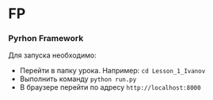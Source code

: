 # FP
### Pyrhon Framework
Для запуска необходимо:
- Перейти в папку урока. Например: ```cd Lesson_1_Ivanov```
- Выполнить команду ```python run.py```
- В браузере перейти по адресу ```http://localhost:8000```